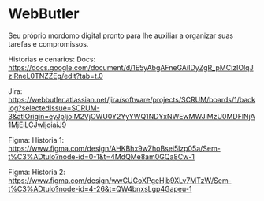 # WebButler
Seu próprio mordomo digital pronto para lhe auxiliar a organizar suas tarefas e compromissos. 

Historias e cenarios:
Docs: https://docs.google.com/document/d/1E5yAbgAFneGAiIDyZgR_pMCizIOlqJzIRneL0TNZZEg/edit?tab=t.0
  
Jira: https://webbutler.atlassian.net/jira/software/projects/SCRUM/boards/1/backlog?selectedIssue=SCRUM-3&atlOrigin=eyJpIjoiM2VjOWU0Y2YyYWQ1NDYxNWEwMWJiMzU0MDFlNjA1MjEiLCJwIjoiaiJ9
  
Figma: Historia 1: https://www.figma.com/design/AHKBhx9wZhoBsei5lzp05a/Sem-t%C3%ADtulo?node-id=0-1&t=4MdQMe8am0GQa8Cw-1

Figma: Historia 2: https://www.figma.com/design/wwCUGoXPgeHjb9XLv7MTzW/Sem-t%C3%ADtulo?node-id=4-26&t=QW4bnxsLgp4Gapeu-1
